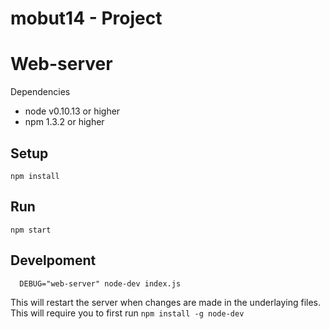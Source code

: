 mobut14 - Project
=======


# Web-server

Dependencies
* node v0.10.13 or higher
* npm 1.3.2 or higher

## Setup
``` npm install ```
## Run
``` npm start ```
## Develpoment
```
  DEBUG="web-server" node-dev index.js
```
This will restart the server when changes are made in the underlaying files. This will require you to first run ``` npm install -g node-dev ```
